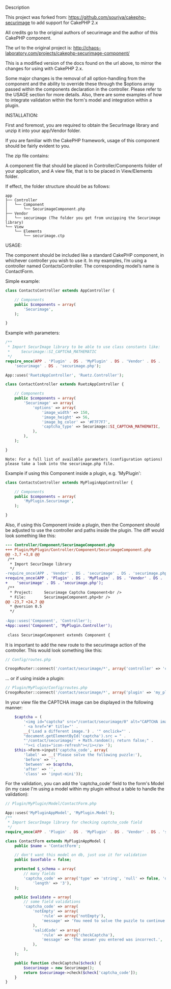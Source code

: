 Description

This project was forked from:
https://github.com/sourjya/cakephp-securimage
to add support for CakePHP 2.x

All credits go to the original authors of securimage and the author of this
CakePHP component.

The url to the original project is:
http://chaos-laboratory.com/projects/cakephp-securimage-component/

This is a modified version of the docs found on the url above, to
mirror the changes for using with CakePHP 2.x.

Some major changes is the removal of all option-handling from the component
and the ability to override these through the $options array passed within the
components declaration in the controller. Please refer to the USAGE section for
more details. Also, there are some examples of how to integrate validation within
the form's model and integration within a plugin.


INSTALLATION:

First and foremost, you are required to obtain the SecurImage library and unzip
it into your app/Vendor folder.

If you are familiar with the CakePHP framework, usage of this component should
be fairly evident to you.

The zip file contains:

A component file that should be placed in Controller/Components folder of your
application, and A view file, that is to be placed in View/Elements folder.

If effect, the folder structure should be as follows:

```
app
├── Controller
│   └── Component
│       └── SecurimageComponent.php
├── Vendor
│   └── securimage (The folder you get from unzipping the Securimage library)
└── View
    └── Elements
        └── securimage.ctp
```

USAGE:

The component should be included like a standard CakePHP component, in
whichever controller you wish to use it. In my examples, I’m using a controller
named ContactsController. The corresponding model’s name is ContactForm.

Simple example:

```php
class ContactsController extends AppController {

    // Components
    public $components = array(
        'Securimage',
    );

}
```

Example with parameters:

```php
/**
 * Import SecurImage library to be able to use class constants like:
 *     Securimage::SI_CAPTCHA_MATHEMATIC
 */
require_once(APP . 'Plugin' . DS . 'MyPlugin' . DS . 'Vendor' . DS . 
    'securimage' . DS . 'securimage.php');

App::uses('RuetzAppController', 'Ruetz.Controller');

class ContactController extends RuetzAppController {

    // Components
    public $components = array(
        'Securimage' => array(
            'options' => array(
                'image_width' => 150,
                'image_height' => 56,
                'image_bg_color' => '#F7F7F7',
                'captcha_type' => Securimage::SI_CAPTCHA_MATHEMATIC,
            ),
        ),
    );

}
```

    Note: For a full list of available parameters (configuration options)
    please take a look into the securimage.php file.
    



Example if using this Component inside a plugin, e.g. 'MyPlugin':

```php
class ContactsController extends MyPluginAppController {

    // Components
    public $components = array(
        'MyPlugin.Securimage',
    );

}
```

Also, if using this Component inside a plugin, then the Component should be
adjusted to use the controller and paths inside the plugin. The diff would look
something like this:

```diff
--- Controller/Component/SecurimageComponent.php
+++ Plugin/MyPlugin/Controller/Component/SecurimageComponent.php
@@ -3,7 +3,8 @@
 /**
  * Import SecurImage library
  */
-require_once(APP . 'Vendor' . DS . 'securimage' . DS . 'securimage.php');
+require_once(APP . 'Plugin' . DS . 'MyPlugin' . DS . 'Vendor' . DS .
+    'securimage' . DS . 'securimage.php');
 /**
  * Project:     Securimage Captcha Component<br />
  * File:        SecurimageComponent.php<br />
@@ -23,7 +24,7 @@
  * @version 0.5
  */
 
-App::uses('Component', 'Controller');
+App::uses('Component', 'MyPlugin.Controller');
 
 class SecurimageComponent extends Component {
```

It is important to add the new route to the securimage action of the
controller. This would look something like this:

```php
// Config/routes.php

CroogoRouter::connect('/contact/securimage/*', array('controller' => 'contact', 'action' => 'securimage'));

```
... or if using inside a plugin:

```php
// Plugin/MyPlugin/Config/routes.php
CroogoRouter::connect('/contact/securimage/*', array('plugin' => 'my_plugin', 'controller' => 'contact', 'action' => 'securimage'));

```

In your view file the CAPTCHA image can be displayed in the following manner:

```php
    $captcha = (
        '<img id="captcha" src="/contact/securimage/0" alt="CAPTCHA image" />' . 
        ' <a href="#" title="' . 
        __('Load a different image.') . '" onclick="' .
        "document.getElementById('captcha').src = " .
        "'/contact/securimage/' + Math.random(); return false;" .
        '"><i class="icon-refresh"></i></a> ');
    $this->Form->input('captcha_code', array(
        'label' => __('Please solve the following puzzle:'),
        'before' => '',
        'between' => $captcha,
        'after' => '',
        'class' => 'input-mini'));

```

For the validation, you can add the 'captcha_code' field to the form's Model (in my
case I'm using a model within my plugin without a table to handle the validation):

```php
// Plugin/MyPlugin/Model/ContactForm.php

App::uses('MyPluginAppModel', 'MyPlugin.Model');
/**
 * Import SecurImage library for checking captcha_code field
 */
require_once(APP . 'Plugin' . DS . 'MyPlugin' . DS . 'Vendor' . DS . 'securimage' . DS . 'securimage.php');

class ContactForm extends MyPluginAppModel {
    public $name = 'ContactForm';

    // don't want this model on db, just use it for validation
    public $useTable = false;

    protected $_schema = array(
        // many fields
        'captcha_code' => array('type' => 'string', 'null' => false, 'default' => '',
            'length' => '3'),
    );

    public $validate = array(
        // some field validations
        'captcha_code' => array(
            'notEmpty' => array(
                'rule' => array('notEmpty'),
                'message' => 'You need to solve the puzzle to continue.',
            ),
            'validCode' => array(
                'rule' => array('checkCaptcha'),
                'message' => 'The answer you entered was incorrect.',
            ),
        ),
    );

    public function checkCaptcha($check) {
        $securimage = new Securimage();
        return $securimage->check($check['captcha_code']);
    }
}
```

